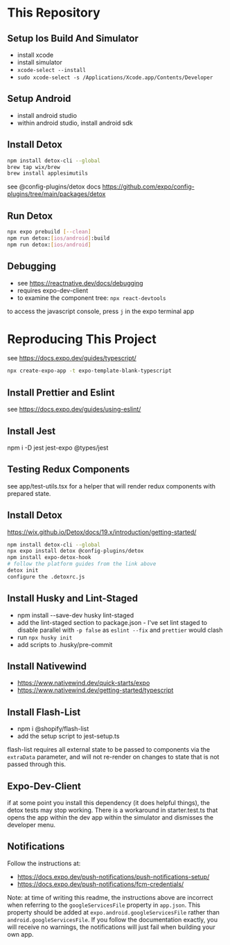 # This Repository

## Setup Ios Build And Simulator

- install xcode
- install simulator
- `xcode-select --install`
- `sudo xcode-select -s /Applications/Xcode.app/Contents/Developer`

## Setup Android

- install android studio
- within android studio, install android sdk

## Install Detox

```bash
npm install detox-cli --global
brew tap wix/brew
brew install applesimutils
```

see @config-plugins/detox docs https://github.com/expo/config-plugins/tree/main/packages/detox

## Run Detox

```bash
npx expo prebuild [--clean]
npm run detox:[ios/android]:build
npm run detox:[ios/android]
```

## Debugging

- see https://reactnative.dev/docs/debugging
- requires expo-dev-client
- to examine the component tree: `npx react-devtools`

to access the javascript console, press `j` in the expo terminal app

# Reproducing This Project

see https://docs.expo.dev/guides/typescript/

```bash
npx create-expo-app -t expo-template-blank-typescript
```

## Install Prettier and Eslint

see https://docs.expo.dev/guides/using-eslint/

## Install Jest

npm i -D jest jest-expo @types/jest

## Testing Redux Components

see app/test-utils.tsx for a helper that will render redux components with prepared state.

## Install Detox

https://wix.github.io/Detox/docs/19.x/introduction/getting-started/

```bash
npm install detox-cli --global
npx expo install detox @config-plugins/detox
npm install expo-detox-hook
# follow the platform guides from the link above
detox init
configure the .detoxrc.js
```

## Install Husky and Lint-Staged

- npm install --save-dev husky lint-staged
- add the lint-staged section to package.json - I've set lint staged to disable parallel with `-p false`
  as `eslint --fix` and `prettier` would clash
- run `npx husky init`
- add scripts to .husky/pre-commit

## Install Nativewind

- https://www.nativewind.dev/quick-starts/expo
- https://www.nativewind.dev/getting-started/typescript

## Install Flash-List

- npm i @shopify/flash-list
- add the setup script to jest-setup.ts

flash-list requires all external state to be passed to components via the `extraData` parameter, and will not re-render
on changes to state that is not passed through this.

## Expo-Dev-Client

if at some point you install this dependency (it does helpful things), the detox tests may stop working. There is a workaround
in starter.test.ts that opens the app within the dev app within the simulator and dismisses the developer menu.

## Notifications

Follow the instructions at:
- https://docs.expo.dev/push-notifications/push-notifications-setup/
- https://docs.expo.dev/push-notifications/fcm-credentials/

Note: at time of writing this readme, the instructions above are incorrect when referring to the `googleServicesFile` property
in `app.json`. This property should be added at `expo.android.googleServicesFile` rather than `android.googleServicesFile`. If
you follow the documentation exactly, you will receive no warnings, the notifications will just fail when building your own
app.
